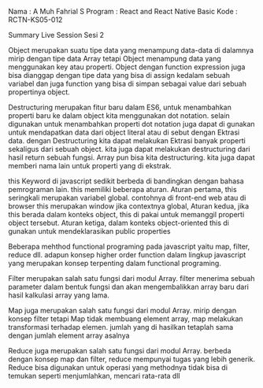 Nama : A Muh Fahrial S
Program : React and React Native Basic
Kode : RCTN-KS05-012

Summary Live Session Sesi 2

Object merupakan suatu tipe data yang menampung data-data di dalamnya mirip dengan tipe data Array tetapi Object menampung data yang menggunakan key atau properti. Object dengan function expression juga bisa dianggap dengan tipe data yang bisa di assign kedalam sebuah variabel dan juga function yang bisa di simpan sebagai value dari sebuah propertinya object.

Destructuring merupakan fitur baru dalam ES6, untuk menambahkan properti baru ke dalam object kita menggunakan dot notation. selain digunakan untuk menambahkan properti dot notation juga dapat di gunakan untuk mendapatkan data dari object literal atau di sebut dengan Ektrasi data. dengan Destructuring kita dapat melakukan Ektrasi banyak properti sekaligus dari sebuah object. kita juga dapat melakukan destructuring dari hasil return sebuah fungsi. Array pun bisa kita destructuring. kita juga dapat memberi nama lain untuk properti yang di ekstrak.

this Keyword di javascript sedikit berbeda di bandingkan dengan bahasa pemrograman lain. this memiliki beberapa aturan. Aturan pertama, this seringkali merupakan variabel global. contohnya di front-end web atau di browser this merupakan window jika contextnya global, Aturan kedua, jika this berada dalam konteks object, this di pakai untuk memanggil properti object tersebut. Aturan ketiga, dalam konteks object-oriented this di gunakan untuk mendeklarasikan public properties

Beberapa mehthod functional programing pada javascript yaitu map, filter, reduce dll. adapun konsep higher order function dalam lingkup javascript yang merupakan konsep terpenting dalam functional programing.

Filter merupakan salah satu fungsi dari modul Array. filter menerima sebuah parameter dalam bentuk fungsi dan akan mengembalikkan array baru dari hasil kalkulasi array yang lama.

Map juga merupakan salah satu fungsi dari modul Array. mirip dengan konsep filter tetapi Map tidak membuang element array, map melakukan transformasi terhadap elemen. jumlah yang di hasilkan tetaplah sama dengan jumlah element array asalnya

Reduce juga merupakan salah satu fungsi dari modul Array. berbeda dengan konsep map dan filter, reduce mempunyai tugas yang lebih generik. Reduce bisa digunakan untuk operasi yang methodnya tidak bisa di temukan seperti menjumlahkan, mencari rata-rata dll
